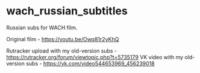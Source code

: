 # wach_russian_subtitles
Russian subs for WACH film.

Original film - https://youtu.be/Owq81r2yKhQ

Rutracker upload with my old-version subs - https://rutracker.org/forum/viewtopic.php?t=5735179
VK video with my old-version subs - https://vk.com/video544653969_456239018
